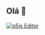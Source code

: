 ## Olá 👋

<!--
**anebarbosa/anebarbosa** is a ✨ _special_ ✨ repository because its `README.md` (this file) appears on your GitHub profile.

Here are some ideas to get you started:

- 🔭 I’m currently working on ...
- 🌱 I’m currently learning ...
- 👯 I’m looking to collaborate on ...
- 🤔 I’m looking for help with ...
- 💬 Ask me about ...
- 📫 How to reach me: ...
- 😄 Pronouns: ...
- ⚡ Fun fact: ...
-->
[![p5js Editor](https://img.shields.io/badge/p5.js-ED225D?style=plastic&logo=p5.js&logoColor=FFFFFF&link=https://editor.p5js.org/anebarbosa/sketches)](https://editor.p5js.org/anebarbosa/sketches)
